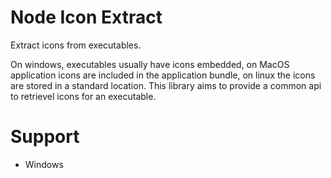 # Node Icon Extract

Extract icons from executables.

On windows, executables usually have icons embedded, on MacOS application icons are included in the application bundle, on linux the icons are stored in a standard location.
This library aims to provide a common api to retrievel icons for an executable.

# Support

* Windows

